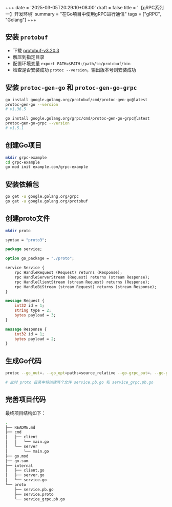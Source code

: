 +++
date = '2025-03-05T20:29:10+08:00'
draft = false
title = '【gRPC系列一】开发环境'
summary = "在Go项目中使用gRPC进行通信"
tags = ["gRPC", "Golang"]
+++

## 安装 `protobuf`

- 下载 [protobuf-v3.20.3](https://github.com/protocolbuffers/protobuf/releases/tag/v3.20.3)
- 解压到指定目录
- 配置环境变量 `export PATH=$PATH:/path/to/protobuf/bin`
- 检查是否安装成功 `protoc --version`，输出版本号则安装成功

## 安装 `protoc-gen-go` 和 `protoc-gen-go-grpc`

```bash
go install google.golang.org/protobuf/cmd/protoc-gen-go@latest
protoc-gen-go --version
# v1.36.5

go install google.golang.org/grpc/cmd/protoc-gen-go-grpc@latest
protoc-gen-go-grpc --version
# v1.5.1
```

## 创建Go项目

```bash
mkdir grpc-example
cd grpc-example
go mod init example.com/grpc-example
```

## 安装依赖包

```bash
go get -u google.golang.org/grpc
go get -u google.golang.org/protobuf
```

## 创建proto文件

```bash
mkdir proto
```

```proto
syntax = "proto3";

package service;

option go_package = "./proto";

service Service {
    rpc HandleRequest (Request) returns (Response);
    rpc HandleServerStream (Request) returns (stream Response);
    rpc HandleClientStream (stream Request) returns (Response);
    rpc HandleBiStream (stream Request) returns (stream Response);
}

message Request {
    int32 id = 1;
    string type = 2;
    bytes payload = 3;
}

message Response {
    int32 id = 1;
    bytes payload = 2;
}
```

## 生成Go代码

```bash
protoc --go_out=. --go_opt=paths=source_relative --go-grpc_out=. --go-grpc_opt=paths=source_relative proto/service.proto

# 此时 proto 目录中将创建两个文件 service.pb.go 和 service_grpc.pb.go
```

## 完善项目代码

最终项目结构如下：

```bash
.
├── README.md
├── cmd
│   ├── client
│   │   └── main.go
│   └── server
│       └── main.go
├── go.mod
├── go.sum
├── internal
│   ├── client.go
│   ├── server.go
│   └── service.go
└── proto
    ├── service.pb.go
    ├── service.proto
    └── service_grpc.pb.go
```
